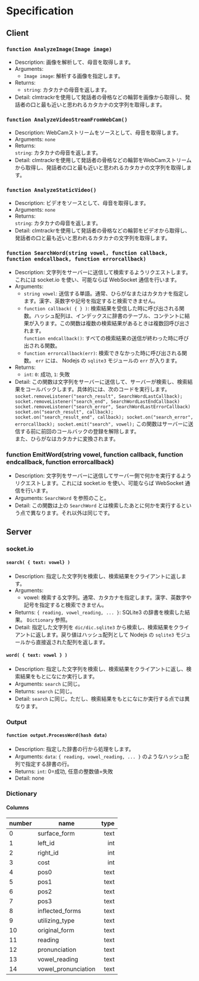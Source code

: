 Specification
===
  
## Client
### `function AnalyzeImage(Image image)`  
* Description: 画像を解析して、母音を取得します。  
* Arguments:  
    * `Image image`: 解析する画像を指定します。  
* Returns:  
    * `string`: カタカナの母音を返します。  
* Detail:  clmtrackrを使用して発話者の骨格などの輪郭を画像から取得し、発話者の口と最も近いと思われるカタカナの文字列を取得します。  
  
### `function AnalyzeVideoStreamFromWebCam()`  
* Description: WebCamストリームをソースとして、母音を取得します。  
* Arguments: `none`  
* Returns:  
    `string`: カタカナの母音を返します。  
* Detail: clmtrackrを使用して発話者の骨格などの輪郭をWebCamストリームから取得し、発話者の口と最も近いと思われるカタカナの文字列を取得します。  
  
### `function AnalyzeStaticVideo()`  
* Description: ビデオをソースとして、母音を取得します。  
* Arguments: `none ` 
* Returns:  
    `string`: カタカナの母音を返します。  
* Detail: clmtrackrを使用して発話者の骨格などの輪郭をビデオから取得し、発話者の口と最も近いと思われるカタカナの文字列を取得します。  
  
### `function SearchWord(string vowel, function callback, function endcallback, function errorcallback)`  
* Description: 文字列をサーバーに送信して検索するようリクエストします。これには socket.io を使い、可能ならば WebSocket 通信を行います。  
* Arguments:  
    * `string vowel`: 送信する単語。通常、ひらがなまたはカタカナを指定します。漢字、英数字や記号を指定すると検索できません。  
    * `function callback( { } )`: 検索結果を受信した時に呼び出される関数。ハッシュ配列は、インデックスに辞書のテーブル、コンテントに結果が入ります。この関数は複数の検索結果があるときは複数回呼び出されます。  
    `function endcallback()`: すべての検索結果の送信が終わった時に呼び出される関数。  
    * `function errorcallback(err)`: 検索できなかった時に呼び出される関数。 `err` には、 Nodejs の `sqlite3` モジュールの `err` が入ります。  
* Returns:  
    * `int`: `0`: 成功, `1`: 失敗  
* Detail: この関数は文字列をサーバーに送信して、サーバーが検索し、検索結果をコールバックします。具体的には、次のコードを実行します。  
`socket.removeListener("search_result", SearchWordLastCallback);
socket.removeListener("search_end", SearchWordLastEndCallback)
socket.removeListener("search_error", SearchWordLastErrorCallback)
socket.on("search_result", callback);
socket.on("search_result_end", callback);
socket.on("search_error", errorcallback);
socket.emit("search", vowel);`
この関数はサーバーに送信する前に前回のコールバックの登録を解除します。  
また、ひらがなはカタカナに変換されます。

### function EmitWord(string vowel, function callback, function endcallback, function errorcallback)
* Description: 文字列をサーバーに送信してサーバー側で何かを実行するようリクエストします。これには socket.io を使い、可能ならば WebSocket 通信を行います。
* Arguments: `SearchWord` を参照のこと。
 * Detail: この関数は上の `SearchWord` とは検索したあとに何かを実行するという点で異なります。それ以外は同じです。

## Server
### socket.io
#### `search( { text: vowel} )`
* Description: 指定した文字列を検索し、検索結果をクライアントに返します。  
* Arguments:  
    * vowel: 検索する文字列。通常、カタカナを指定します。漢字、英数字や記号を指定すると検索できません。  
* Returns: `{ reading, vowel_reading, ... }`: SQLite3 の辞書を検索した結果。 `Dictionary` 参照。  
* Detail: 指定した文字列を `dic/dic.sqlite3` から検索し、検索結果をクライアントに返します。戻り値はハッシュ配列として Nodejs の `sqlite3` モジュールから直接返された配列を返します。  

#### `word( { text: vowel } )`
* Description: 指定した文字列を検索し、検索結果をクライアントに返し、検索結果をもとになにか実行します。  
* Arguments: `search` に同じ。  
* Returns: `search` に同じ。  
* Detail: `search` に同じ。ただし、検索結果をもとになにか実行する点では異なります。  

### Output
#### `function output.ProcessWord(hash data)`
* Description: 指定した辞書の行から処理をします。
* Arguments: `data`: `{ reading, vowel_reading, ... }` のようなハッシュ配列で指定する辞書の行。
* Returns: `int`: 0=成功, 任意の整数値=失敗
* Detail: none

### Dictionary
#### Columns
|number|name|type|
|:--|--|--:|
|0|surface_form|text|
|1|left_id|int|
|2|right_id|int|
|3|cost|int|
|4|pos0|text|
|5|pos1|text|
|6|pos2|text|
|7|pos3|text|
|8|inflected_forms|text|
|9|utilizing_type|text|
|10|original_form|text|
|11|reading|text|
|12|pronunciation|text|
|13|vowel_reading|text|
|14|vowel_pronunciation|text|


